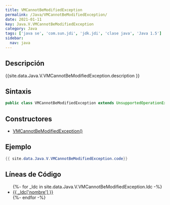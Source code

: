 ```yaml
---
title: VMCannotBeModifiedException
permalink: /Java/VMCannotBeModifiedException/
date: 2021-01-11
key: Java.V.VMCannotBeModifiedException
category: Java
tags: ['java se', 'com.sun.jdi', 'jdk.jdi', 'clase java', 'Java 1.5']
sidebar: 
  nav: java
---
```


## Descripción
{{site.data.Java.V.VMCannotBeModifiedException.description }}

## Sintaxis
~~~java
public class VMCannotBeModifiedException extends UnsupportedOperationException
~~~

## Constructores
* [VMCannotBeModifiedException()](/Java/VMCannotBeModifiedException/VMCannotBeModifiedException/)

## Ejemplo
~~~java
{{ site.data.Java.V.VMCannotBeModifiedException.code}}
~~~

## Líneas de Código
<ul>
{%- for _ldc in site.data.Java.V.VMCannotBeModifiedException.ldc -%}
   <li>
       <a href="{{_ldc['url'] }}">{{ _ldc['nombre'] }}</a>
   </li>
{%- endfor -%}
</ul>
